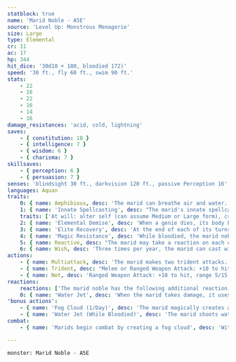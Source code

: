 ```yaml
---
statblock: true
name: 'Marid Noble - A5E'
source: 'Level Up: Monstrous Menagerie'
size: Large
type: Elemental
cr: 11
ac: 17
hp: 344
hit_dice: '30d10 + 180, bloodied 172)'
speed: '30 ft., fly 60 ft., swim 90 ft.'
stats:
    - 22
    - 16
    - 22
    - 16
    - 14
    - 16
damage_resistances: 'acid, cold, lightning'
saves:
    - { constitution: 10 }
    - { intelligence: 7 }
    - { wisdom: 6 }
    - { charisma: 7 }
skillsaves:
    - { perception: 6 }
    - { persuasion: 7 }
senses: 'blindsight 30 ft., darkvision 120 ft., passive Perception 16'
languages: Aquan
traits:
    0: { name: Amphibious, desc: 'The marid can breathe air and water.' }
    1: { name: 'Innate Spellcasting', desc: "The marid's innate spellcasting ability is Charisma (spell save DC 15). It can innately cast the following spells, requiring no material components:" }
    traits: ['At will: alter self (can assume Medium or Large form), create or destroy water, detect magic, purify food and drink', '3/day each: control water, creation, tongues, water breathing, water walk', '1/day each: conjure elemental (water elemental only), plane shift (to Elemental Plane of Water only)']
    2: { name: 'Elemental Demise', desc: 'When a genie dies, its body becomes a mote of elemental energy. This mote might take the form of a glowing chunk of earth, a shard of crystallized air, or an ever-burning ember.' }
    3: { name: 'Elite Recovery', desc: 'At the end of each of its turns while bloodied, the marid noble ends one negative effect currently affecting it. It can do so as long as it has at least 1 hit point, even while unconscious or incapacitated.' }
    4: { name: 'Magic Resistance', desc: 'While bloodied, the marid noble has advantage on saving throws against spells and magical effects.' }
    5: { name: Reactive, desc: "The marid may take a reaction on each creature's turn." }
    6: { name: Wish, desc: 'Three times per year, the marid can cast wish for a mortal, using no material components.' }
actions:
    - { name: Multiattack, desc: 'The marid makes two trident attacks. One of these can be replaced with a net attack.' }
    - { name: Trident, desc: "Melee or Ranged Weapon Attack: +10 to hit, reach 10 ft. or range 20/60 ft., one target. Hit: 13 (2d6 + 6) piercing damage plus 5 (1d10) lightning damage. If thrown, the trident returns to the marid's hand." }
    - { name: Net, desc: 'Ranged Weapon Attack: +10 to hit, range 5/15 ft., one target. Hit: A Large, Medium, or Small target is restrained until it is freed. A creature can use its action to make a DC 18 Strength check, freeing itself or another creature within its reach on a success. The net is an object with AC 10, 20 hit points, vulnerability to slashing damage, and immunity to bludgeoning, poison, and psychic damage.' }
reactions:
    reactions: ['The marid noble has the following additional reaction, which it can use only while bloodied:']
    0: { name: 'Water Jet', desc: 'When the marid takes damage, it uses Water Jet if it can include the attacker in the area.' }
'bonus actions':
    - { name: 'Fog Cloud (1/Day)', desc: 'The marid magically creates a heavily obscured area of fog (or, if underwater, inky water) in a 30-foot radius around a point it can see within 60 feet. The fog spreads around corners and can be dispersed by a moderate wind or current (at least 10 miles per hour). Otherwise, it disperses after 10 minutes. The marid can see through this fog.' }
    - { name: 'Water Jet (While Bloodied)', desc: 'The marid shoots water in a 5-foot-wide, 60-foot-long jet. Each creature in the area makes a DC 18 Dexterity saving throw. On a failure, a target takes 21 (6d6) bludgeoning damage and is pushed 20 feet away from the marid, to a maximum of 60 feet away, and knocked prone. On a success, a target takes half damage.' }
combat:
    - { name: 'Marids begin combat by creating a fog cloud', desc: 'Within this cloud, they have a tactical advantage against blinded foes, and will attack with their trident and water jet. When forced to fight outside their fog cloud, marids use their flight and swim speed to stay away from slower melee opponents, and use Water Jet to push away creatures who are too close. They may use their net to restrain a foe and concentrate their attacks on that foe. Marids flee once bloodied, unless they have an overpowering reason to stand their ground.' }

---
```

```statblock
monster: Marid Noble - A5E
```
